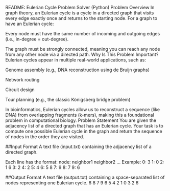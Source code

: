 README: Eulerian Cycle Problem Solver (Python)
Problem Overview
In graph theory, an Eulerian cycle is a cycle in a directed graph that visits every edge exactly once and returns to the starting node. For a graph to have an Eulerian cycle:

Every node must have the same number of incoming and outgoing edges (i.e., in-degree = out-degree).

The graph must be strongly connected, meaning you can reach any node from any other node via a directed path.
Why Is This Problem Important?
Eulerian cycles appear in multiple real-world applications, such as:

Genome assembly (e.g., DNA reconstruction using de Bruijn graphs)

Network routing

Circuit design

Tour planning (e.g., the classic Königsberg bridge problem)

In bioinformatics, Eulerian cycles allow us to reconstruct a sequence (like DNA) from overlapping fragments (k-mers), making this a foundational problem in computational biology.
Problem Statement
You are given the adjacency list of a directed graph that has an Eulerian cycle. Your task is to compute one possible Eulerian cycle in the graph and return the sequence of nodes in the order they are visited.

##Input Format
A text file (input.txt) containing the adjacency list of a directed graph.

Each line has the format:
node: neighbor1 neighbor2 ...
Example:
0: 3
1: 0
2: 1 6
3: 2
4: 2
5: 4
6: 5 8
7: 9
8: 7
9: 6

##Output Format
A text file (output.txt) containing a space-separated list of nodes representing one Eulerian cycle.
6 8 7 9 6 5 4 2 1 0 3 2 6
